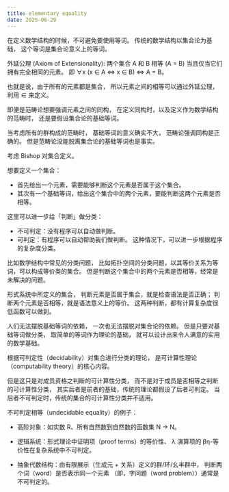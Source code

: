 ```yaml
---
title: elementary equality
date: 2025-06-29
---
```


在定义数学结构的时候，不可避免要使用等词。
传统的数学结构以集合论为基础，
这个等词是集合论意义上的等词。

外延公理 (Axiom of Extensionality):
两个集合 A 和 B 相等 (A = B)
当且仅当它们拥有完全相同的元素。
即 ∀x (x ∈ A ⇔ x ∈ B) ⇔ A = B。

也就是说，由于所有的元素都是集合，
所以元素之间的相等可以通过外延公理，
利用 ∈ 来定义。

即便是范畴论想要强调元素之间的同构，
在定义同构时，以及定义作为数学结构的范畴时，
还是要假设集合论的基础等词。

当考虑所有的群构成的范畴时，
基础等词的意义确实不大，
范畴论强调同构是正确的。
但是范畴论没能脱离集合论的基础等词也是事实。

考虑 Bishop 对集合定义。

想要定义一个集合：

- 首先给出一个元素，需要能够判断这个元素是否属于这个集合。
- 其次有一个基础等词，给出这个集合中的两个元素，要能判断这两个元素是否相等。

这里可以进一步给「判断」做分类：

- 不可判定：没有程序可以自动做判断。
- 可判定：有程序可以自动帮助我们做判断。
  这种情况下，可以进一步根据程序的复杂度分类。

比如数学结构中常见的分类问题，
比如拓扑空间的分类问题，以其等价关系为等词，可以构成等价类的集合。
但是判断这个集合中的两个元素是否相等，经常是未解决的问题。

形式系统中所定义的集合，
判断元素是否属于集合，就是检查语法是否正确；
判断两个元素是否相等，就是语法意义上的等价。
这两种判断，都有计算复杂度很低函数可以做到。

人们无法摆脱基础等词的依赖，
一次也无法摆脱对集合论的依赖。
但是只要对基础等词做分类，
取简单的等词作为理论的基础，
就可以设计出来令人满意的实用的数学基础。

根据可判定性（decidability）对集合进行分类的理论，
是可计算性理论（computability theory）的核心内容。

但是这只是对成员资格之判断的可计算性分类，
而不是对于成员是否相等之判断的可计算性分类，
其实后者是前者的基础，传统的理论都假设了后者可判定。
当后者不可判定时，传统的集合的可计算性分类并不适用。

不可判定相等（undecidable equality）的例子：

- 高阶对象：如实数 R、所有自然数到自然数的函数集 N → N。

- 逻辑系统：形式理论中证明项（proof terms）的等价性、
  λ 演算项的 βη-等价性在复杂系统中不可判定。

- 抽象代数结构：由有限展示（生成元 + 关系）定义的群/环/幺半群中，
  判断两个词（word）是否表示同一个元素
  （即，字问题（word problem））通常是不可判定的。
